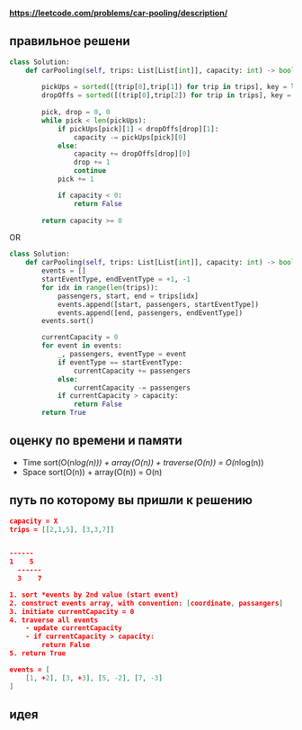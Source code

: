 **https://leetcode.com/problems/car-pooling/description/**

## правильное решени
```python
class Solution:
    def carPooling(self, trips: List[List[int]], capacity: int) -> bool:
        
        pickUps = sorted([(trip[0],trip[1]) for trip in trips], key = lambda x: x[1])
        dropOffs = sorted([(trip[0],trip[2]) for trip in trips], key = lambda x: x[1])
        
        pick, drop = 0, 0
        while pick < len(pickUps):
            if pickUps[pick][1] < dropOffs[drop][1]:
                capacity -= pickUps[pick][0]
            else:
                capacity += dropOffs[drop][0]
                drop += 1
                continue
            pick += 1

            if capacity < 0:
                return False
            
        return capacity >= 0
```
OR
```python
class Solution:
    def carPooling(self, trips: List[List[int]], capacity: int) -> bool:
        events = []
        startEventType, endEventType = +1, -1
        for idx in range(len(trips)):
            passengers, start, end = trips[idx]
            events.append([start, passengers, startEventType])
            events.append([end, passengers, endEventType])
        events.sort()

        currentCapacity = 0
        for event in events:
            _, passengers, eventType = event
            if eventType == startEventType:
                currentCapacity += passengers
            else:
                currentCapacity -= passengers
            if currentCapacity > capacity:
                return False
        return True
```

## оценку по времени и памяти
- Time sort(O(n*log(n))) + array(O(n)) + traverse(O(n)) = O(n*log(n))
- Space sort(O(n)) + array(O(n))                        = O(n)

## путь по которому вы пришли к решению
```json
capacity = X
trips = [[2,1,5], [3,3,7]]


------
1    5
  ------
  3    7

1. sort *events by 2nd value (start event)
2. construct events array, with convention: [coordinate, passangers]
3. initiate currentCapacity = 0
4. traverse all events
    - update currentCapacity
    - if currentCapacity > capacity:
        return False
5. return True

events = [
    [1, +2], [3, +3], [5, -2], [7, -3]
]
```

## идея
